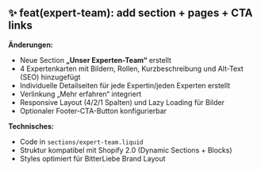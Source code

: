## ✨ feat(expert-team): add section + pages + CTA links

**Änderungen:**
- Neue Section **„Unser Experten-Team“** erstellt  
- 4 Expertenkarten mit Bildern, Rollen, Kurzbeschreibung und Alt-Text (SEO) hinzugefügt  
- Individuelle Detailseiten für jede Expertin/jeden Experten erstellt  
- Verlinkung „Mehr erfahren“ integriert  
- Responsive Layout (4/2/1 Spalten) und Lazy Loading für Bilder  
- Optionaler Footer-CTA-Button konfigurierbar

**Technisches:**
- Code in `sections/expert-team.liquid`
- Struktur kompatibel mit Shopify 2.0 (Dynamic Sections + Blocks)
- Styles optimiert für BitterLiebe Brand Layout
